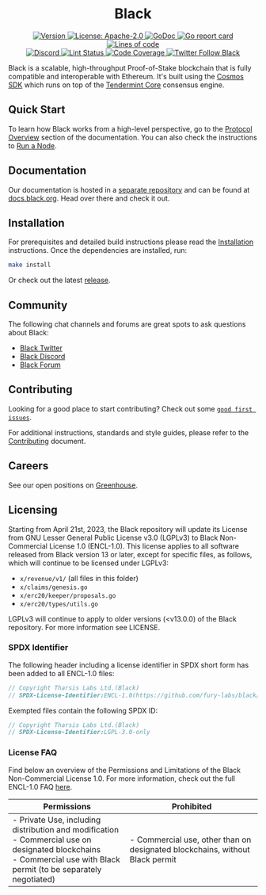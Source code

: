 <!--
parent:
  order: false
-->

<div align="center">
  <h1> Black </h1>
</div>

<div align="center">
  <a href="https://github.com/fury-labs/black/releases/latest">
    <img alt="Version" src="https://img.shields.io/github/tag/tharsis/black.svg" />
  </a>
  <a href="https://github.com/fury-labs/black/blob/main/LICENSE">
    <img alt="License: Apache-2.0" src="https://img.shields.io/github/license/tharsis/black.svg" />
  </a>
  <a href="https://pkg.go.dev/github.com/fury-labs/black">
    <img alt="GoDoc" src="https://godoc.org/github.com/fury-labs/black?status.svg" />
  </a>
  <a href="https://goreportcard.com/report/github.com/fury-labs/black">
    <img alt="Go report card" src="https://goreportcard.com/badge/github.com/fury-labs/black"/>
  </a>
  <a href="https://bestpractices.coreinfrastructure.org/projects/5018">
    <img alt="Lines of code" src="https://img.shields.io/tokei/lines/github/tharsis/black">
  </a>
</div>
<div align="center">
  <a href="https://discord.gg/black">
    <img alt="Discord" src="https://img.shields.io/discord/809048090249134080.svg" />
  </a>
  <a href="https://github.com/fury-labs/black/actions?query=branch%3Amain+workflow%3ALint">
    <img alt="Lint Status" src="https://github.com/fury-labs/black/actions/workflows/lint.yml/badge.svg?branch=main" />
  </a>
  <a href="https://codecov.io/gh/fury-labs/black">
    <img alt="Code Coverage" src="https://codecov.io/gh/fury-labs/black/branch/main/graph/badge.svg" />
  </a>
  <a href="https://twitter.com/BlackOrg">
    <img alt="Twitter Follow Black" src="https://img.shields.io/twitter/follow/BlackOrg"/>
  </a>
</div>

Black is a scalable, high-throughput Proof-of-Stake blockchain
that is fully compatible and interoperable with Ethereum.
It's built using the [Cosmos SDK](https://github.com/cosmos/cosmos-sdk/)
which runs on top of the [Tendermint Core](https://github.com/tendermint/tendermint) consensus engine.

## Quick Start

To learn how Black works from a high-level perspective,
go to the [Protocol Overview](https://docs.black.org/protocol) section of the documentation.
You can also check the instructions to [Run a Node](https://docs.black.org/protocol/black-cli#run-an-black-node).

## Documentation

Our documentation is hosted in a [separate repository](https://github.com/black/docs) and can be found at [docs.black.org](https://docs.black.org).
Head over there and check it out.

## Installation

For prerequisites and detailed build instructions
please read the [Installation](https://docs.black.org/protocol/black-cli) instructions.
Once the dependencies are installed, run:

```bash
make install
```

Or check out the latest [release](https://github.com/fury-labs/black/releases).

## Community

The following chat channels and forums are great spots to ask questions about Black:

- [Black Twitter](https://twitter.com/BlackOrg)
- [Black Discord](https://discord.gg/black)
- [Black Forum](https://commonwealth.im/black)

## Contributing

Looking for a good place to start contributing?
Check out some
[`good first issues`](https://github.com/fury-labs/black/issues?q=is%3Aopen+is%3Aissue+label%3A%22good+first+issue%22).

For additional instructions, standards and style guides, please refer to the [Contributing](./CONTRIBUTING.md) document.

## Careers

See our open positions on [Greenhouse](https://boards.eu.greenhouse.io/black).

## Licensing

Starting from April 21st, 2023, the Black repository will update its License
from GNU Lesser General Public License v3.0 (LGPLv3) to Black Non-Commercial
License 1.0 (ENCL-1.0). This license applies to all software released from Black
version 13 or later, except for specific files, as follows, which will continue
to be licensed under LGPLv3:

- `x/revenue/v1/` (all files in this folder)
- `x/claims/genesis.go`
- `x/erc20/keeper/proposals.go`
- `x/erc20/types/utils.go`

LGPLv3 will continue to apply to older versions (<v13.0.0) of the Black
repository. For more information see LICENSE.

### SPDX Identifier

The following header including a license identifier in SPDX short form has been added to all ENCL-1.0 files:

```go
// Copyright Tharsis Labs Ltd.(Black)
// SPDX-License-Identifier:ENCL-1.0(https://github.com/fury-labs/black/blob/main/LICENSE)
```

Exempted files contain the following SPDX ID:

```go
// Copyright Tharsis Labs Ltd.(Black)
// SPDX-License-Identifier:LGPL-3.0-only
```

### License FAQ

Find below an overview of the Permissions and Limitations of the Black Non-Commercial License 1.0.
For more information, check out the full ENCL-1.0 FAQ [here](/LICENSE_FAQ.md).

| Permissions                                                                                                                                                                  | Prohibited                                                                 |
| ---------------------------------------------------------------------------------------------------------------------------------------------------------------------------- | -------------------------------------------------------------------------- |
| - Private Use, including distribution and modification<br />- Commercial use on designated blockchains<br />- Commercial use with Black permit (to be separately negotiated) | - Commercial use, other than on designated blockchains, without Black permit |
